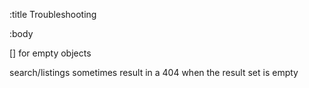 :title Troubleshooting

:body

[] for empty objects

search/listings sometimes result in a 404 when the result set is empty
